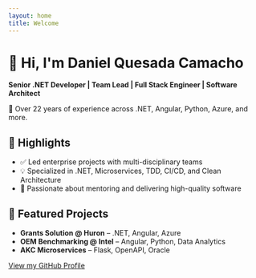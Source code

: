 ```yaml
---
layout: home
title: Welcome
---
```


# 👋 Hi, I'm Daniel Quesada Camacho

**Senior .NET Developer | Team Lead | Full Stack Engineer | Software Architect**

💼 Over 22 years of experience across .NET, Angular, Python, Azure, and more.

## 🚀 Highlights

- ✅ Led enterprise projects with multi-disciplinary teams
- 💡 Specialized in .NET, Microservices, TDD, CI/CD, and Clean Architecture
- 🧠 Passionate about mentoring and delivering high-quality software

## 🔧 Featured Projects

- **Grants Solution @ Huron** – .NET, Angular, Azure
- **OEM Benchmarking @ Intel** – Angular, Python, Data Analytics
- **AKC Microservices** – Flask, OpenAPI, Oracle

[View my GitHub Profile](https://github.com/danqueca/)
